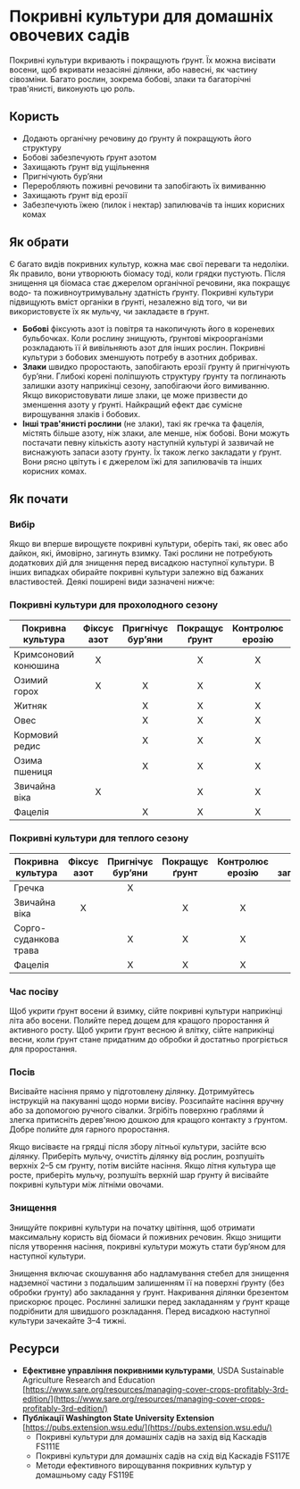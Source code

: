 # Покривні культури для домашніх овочевих садів

Покривні культури вкривають і покращують ґрунт. Їх можна висівати восени, щоб вкривати незасіяні ділянки, або навесні, як частину сівозміни. Багато рослин, зокрема бобові, злаки та багаторічні трав'янисті, виконують цю роль.

## Користь

- Додають органічну речовину до ґрунту й покращують його структуру
- Бобові забезпечують ґрунт азотом
- Захищають ґрунт від ущільнення
- Пригнічують бур’яни
- Переробляють поживні речовини та запобігають їх вимиванню
- Захищають ґрунт від ерозії
- Забезпечують їжею (пилок і нектар) запилювачів та інших корисних комах

## Як обрати

Є багато видів покривних культур, кожна має свої переваги та недоліки. Як правило, вони утворюють біомасу тоді, коли грядки пустують. Після знищення ця біомаса стає джерелом органічної речовини, яка покращує водо- та поживноутримувальну здатність ґрунту. Покривні культури підвищують вміст органіки в ґрунті, незалежно від того, чи ви використовуєте їх як мульчу, чи закладаєте в ґрунт.

- **Бобові** фіксують азот із повітря та накопичують його в кореневих бульбочках. Коли рослину знищують, ґрунтові мікроорганізми розкладають її й вивільняють азот для інших рослин. Покривні культури з бобових зменшують потребу в азотних добривах.
- **Злаки** швидко проростають, запобігають ерозії ґрунту й пригнічують бур’яни. Глибокі корені поліпшують структуру ґрунту та поглинають залишки азоту наприкінці сезону, запобігаючи його вимиванню. Якщо використовувати лише злаки, це може призвести до зменшення азоту у ґрунті. Найкращий ефект дає сумісне вирощування злаків і бобових.
- **Інші трав'янисті рослини** (не злаки), такі як гречка та фацелія, містять більше азоту, ніж злаки, але менше, ніж бобові. Вони можуть постачати певну кількість азоту наступній культурі й зазвичай не виснажують запаси азоту ґрунту. Їх також легко закладати у ґрунт. Вони рясно цвітуть і є джерелом їжі для запилювачів та інших корисних комах.

## Як почати

### Вибір

Якщо ви вперше вирощуєте покривні культури, оберіть такі, як овес або дайкон, які, ймовірно, загинуть взимку. Такі рослини не потребують додаткових дій для знищення перед висадкою наступної культури. В інших випадках обирайте покривні культури залежно від бажаних властивостей. Деякі поширені види зазначені нижче:

### Покривні культури для прохолодного сезону

| Покривна культура     | Фіксує азот | Пригнічує бур’яни | Покращує ґрунт | Контролює ерозію | Годує запилювачів |
|----------------------|:-----------:|:-----------------:|:--------------:|:----------------:|:-----------------:|
| Кримсоновий конюшина | X           |                   | X              | X                |                   |
| Озимий горох         | X           | X                 | X              | X                |                   |
| Житняк               |             | X                 | X              | X                |                   |
| Овес                 |             | X                 | X              | X                |                   |
| Кормовий редис       |             | X                 | X              | X                |                   |
| Озима пшениця        |             | X                 | X              | X                |                   |
| Звичайна віка        | X           |                   | X              | X                |                   |
| Фацелія              |             | X                 | X              | X                | X                 |

### Покривні культури для теплого сезону

| Покривна культура     | Фіксує азот | Пригнічує бур’яни | Покращує ґрунт | Контролює ерозію | Годує запилювачів |
|----------------------|:-----------:|:-----------------:|:--------------:|:----------------:|:-----------------:|
| Гречка               |             | X                 |                |                  | X                 |
| Звичайна віка        | X           |                   | X              | X                |                   |
| Сорго-суданкова трава |             | X                 | X              | X                |                   |
| Фацелія              |             | X                 | X              | X                | X                 |

### Час посіву

Щоб укрити ґрунт восени й взимку, сійте покривні культури наприкінці літа або восени. Полийте перед дощем для кращого проростання й активного росту. Щоб укрити ґрунт весною й влітку, сійте наприкінці весни, коли ґрунт стане придатним до обробки й достатньо прогріється для проростання.

### Посів

Висівайте насіння прямо у підготовлену ділянку. Дотримуйтесь інструкцій на пакуванні щодо норми висіву. Розсипайте насіння вручну або за допомогою ручного сівалки. Згрібіть поверхню граблями й злегка притисніть дерев'яною дошкою для кращого контакту з ґрунтом. Добре полийте для гарного проростання.

Якщо висіваєте на грядці після збору літньої культури, засійте всю ділянку. Приберіть мульчу, очистіть ділянку від рослин, розпушіть верхніх 2–5 см ґрунту, потім висійте насіння. Якщо літня культура ще росте, приберіть мульчу, розпушіть верхній шар ґрунту й висівайте покривні культури між літніми овочами.

### Знищення

Знищуйте покривні культури на початку цвітіння, щоб отримати максимальну користь від біомаси й поживних речовин. Якщо знищити після утворення насіння, покривні культури можуть стати бур’яном для наступної культури.

Знищення включає скошування або надламування стебел для знищення надземної частини з подальшим залишенням її на поверхні ґрунту (без обробки ґрунту) або закладання у ґрунт. Накривання ділянки брезентом прискорює процес. Рослинні залишки перед закладанням у ґрунт краще подрібнити для швидшого розкладання. Перед висадкою наступної культури зачекайте 3–4 тижні.

## Ресурси

- **Ефективне управління покривними культурами**, USDA Sustainable Agriculture Research and Education  
  [https://www.sare.org/resources/managing-cover-crops-profitably-3rd-edition/](https://www.sare.org/resources/managing-cover-crops-profitably-3rd-edition/)
- **Публікації Washington State University Extension**  
  [https://pubs.extension.wsu.edu/](https://pubs.extension.wsu.edu/)
    - Покривні культури для домашніх садів на захід від Каскадів FS111E
    - Покривні культури для домашніх садів на схід від Каскадів FS117E
    - Методи ефективного вирощування покривних культур у домашньому саду FS119E
